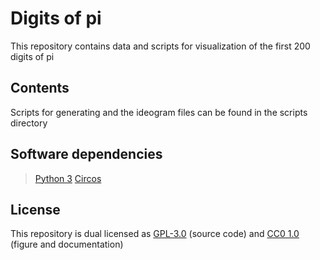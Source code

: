# Digits of pi
This repository contains data and scripts for visualization of the first 200 digits of pi

## Contents
Scripts for generating and the ideogram files can be found in the scripts directory

## Software dependencies
> [Python 3](https://www.python.org/downloads/)
> [Circos](http://circos.ca/software/download/)

## License
This repository is dual licensed as [GPL-3.0](https://github.com/SMUAbdullah/digits_of_pi/blob/master/LICENSE-GPL) (source code) and [CC0 1.0](https://github.com/SMUAbdullah/digits_of_pi/blob/master/LICENSE-CC0) (figure and documentation)
